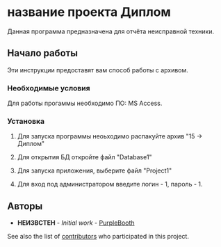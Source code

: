 ﻿# название проекта Диплом



Данная программа предназначена для отчёта неисправной техники.



## Начало работы



Эти инструкции предоставят вам способ работы с архивом.


### Необходимые условия

Для работы прогаммы необходимо ПО: MS Access.


### Установка



1. Для запуска программы неоьходимо распакуйте архив "15 -> Диплом"

2. Для открытия БД откройте файл "Database1"

3. Для запуска приложения, выберите файл "Project1"

4. Для вход под администратором введите логин - 1, пароль - 1.
 

## Авторы

* **НЕИЗВСТЕН** - *Initial work* - [PurpleBooth](https://github.com/PurpleBooth)

See also the list of [contributors](https://github.com/your/project/contributors) who participated in this project.
